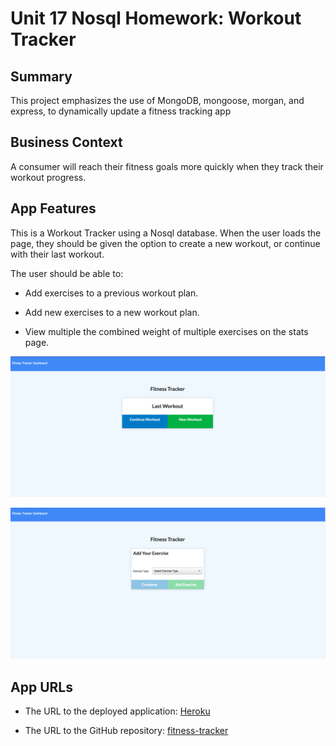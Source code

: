 # Unit 17 Nosql Homework: Workout Tracker

## Summary

This project emphasizes the use of MongoDB, mongoose, morgan, and express, to dynamically update a fitness tracking app

## Business Context

A consumer will reach their fitness goals more quickly when they track their workout progress.

## App Features
This is a Workout Tracker using a Nosql database. When the user loads the page, they should be given the option to create a new workout, or continue with their last workout.

The user should be able to:

* Add exercises to a previous workout plan.

* Add new exercises to a new workout plan.

* View multiple the combined weight of multiple exercises on the stats page.

![HOME](Home-Screen.png)

![ADD](addworkout.png)

## App URLs

* The URL to the deployed application: [Heroku](https://pacific-chamber-31516.herokuapp.com/)

* The URL to the GitHub repository: [fitness-tracker](https://github.com/yarvelo23/fitness-tracker)
